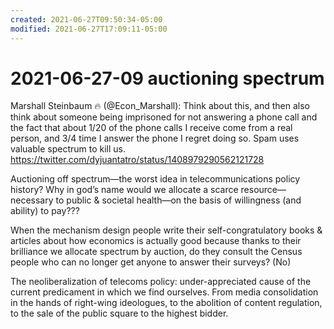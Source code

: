 ```yaml
---
created: 2021-06-27T09:50:34-05:00
modified: 2021-06-27T17:09:11-05:00
---
```


# 2021-06-27-09 auctioning spectrum

Marshall Steinbaum :fire: (@Econ_Marshall): Think about this, and then also think about someone being imprisoned for not answering a phone call and the fact that about 1/20 of the phone calls I receive come from a real person, and 3/4 time I answer the phone I regret doing so. Spam uses valuable spectrum to kill us. https://twitter.com/dyjuantatro/status/1408979290562121728

Auctioning off spectrum—the worst idea in telecommunications policy history? Why in god’s name would we allocate a scarce resource—necessary to public & societal health—on the basis of willingness (and ability) to pay???

When the mechanism design people write their self-congratulatory books & articles about how economics is actually good because thanks to their brilliance we allocate spectrum by auction, do they consult the Census people who can no longer get anyone to answer their surveys? (No)

The neoliberalization of telecoms policy: under-appreciated cause of the current predicament in which we find ourselves. From media consolidation in the hands of right-wing ideologues, to the abolition of content regulation, to the sale of the public square to the highest bidder.

